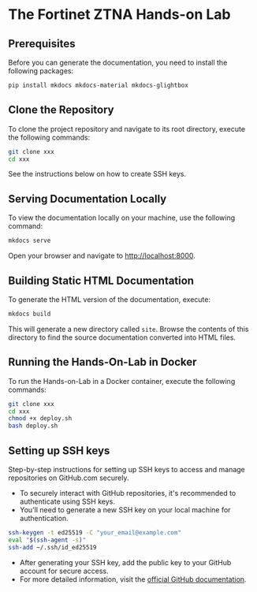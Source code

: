 # The Fortinet ZTNA Hands-on Lab

## Prerequisites

Before you can generate the documentation, you need to install the following packages:

```bash
pip install mkdocs mkdocs-material mkdocs-glightbox
```

## Clone the Repository

To clone the project repository and navigate to its root directory, execute the following commands:

```bash
git clone xxx
cd xxx
```

See the instructions below on how to create SSH keys.

## Serving Documentation Locally

To view the documentation locally on your machine, use the following command:

```bash
mkdocs serve
```

Open your browser and navigate to <http://localhost:8000>.

## Building Static HTML Documentation

To generate the HTML version of the documentation, execute:

```bash
mkdocs build
```

This will generate a new directory called `site`. Browse the contents of this directory to find the source documentation converted into HTML files.

## Running the Hands-On-Lab in Docker

To run the Hands-on-Lab in a Docker container, execute the following commands:

```bash
git clone xxx
cd xxx
chmod +x deploy.sh
bash deploy.sh
```

## Setting up SSH keys

Step-by-step instructions for setting up SSH keys to access and manage repositories on GitHub.com securely.

- To securely interact with GitHub repositories, it's recommended to authenticate using SSH keys.
- You'll need to generate a new SSH key on your local machine for authentication.

```bash
ssh-keygen -t ed25519 -C "your_email@example.com"
eval "$(ssh-agent -s)"
ssh-add ~/.ssh/id_ed25519
```

- After generating your SSH key, add the public key to your GitHub account for secure access.
- For more detailed information, visit the [official GitHub documentation](https://docs.github.com/en/authentication/connecting-to-github-with-ssh/generating-a-new-ssh-key-and-adding-it-to-the-ssh-agent).
